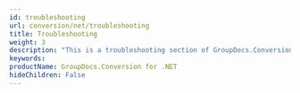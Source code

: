 ```yaml
---
id: troubleshooting
url: conversion/net/troubleshooting
title: Troubleshooting
weight: 3
description: "This is a troubleshooting section of GroupDocs.Conversion for .NET documentation"
keywords: 
productName: GroupDocs.Conversion for .NET
hideChildren: False
---
```

